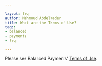```yaml
---

layout: faq
author: Mahmoud Abdelkader
title: What are the Terms of Use?
tags:
- balanced
- payments
- faq

---
```


Please see Balanced Payments' [Terms of Use](https://www.balancedpayments.com/terms/service).
